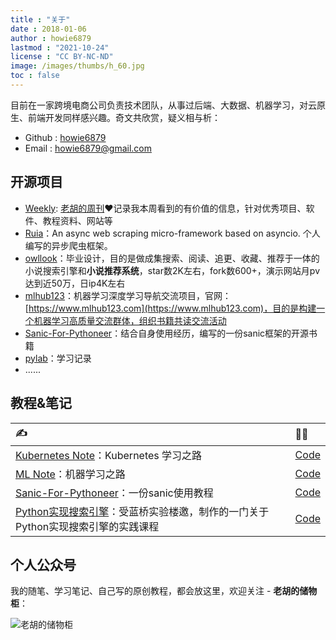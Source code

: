 ```yaml
---
title : "关于"
date : 2018-01-06
author : howie6879
lastmod : "2021-10-24"
license : "CC BY-NC-ND"
image: /images/thumbs/h_60.jpg
toc : false
---
```


目前在一家跨境电商公司负责技术团队，从事过后端、大数据、机器学习，对云原生、前端开发同样感兴趣。奇文共欣赏，疑义相与析：

- Github : [howie6879](https://github.com/howie6879)
- Email : howie6879@gmail.com

## 开源项目

- [Weekly](https://github.com/howie6879/weekly): [老胡的周刊](https://weekly.howie6879.cn/)❤️记录我本周看到的有价值的信息，针对优秀项目、软件、教程资料、网站等
- [Ruia](https://github.com/howie6879/ruia)：An async web scraping micro-framework based on asyncio. 个人编写的异步爬虫框架。
- [owllook](https://github.com/howie6879/owllook)：毕业设计，目的是做成集搜索、阅读、追更、收藏、推荐于一体的小说搜索引擎和**小说推荐系统**，star数2K左右，fork数600+，演示网站月pv达到近50万，日ip4K左右
- [mlhub123](https://github.com/howie6879/mlhub123)：机器学习深度学习导航交流项目，官网：[https://www.mlhub123.com](https://www.mlhub123.com)，目的是构建一个机器学习高质量交流群体，组织书籍共读交流活动
- [Sanic-For-Pythoneer](https://github.com/howie6879/Sanic-For-Pythoneer)：结合自身使用经历，编写的一份sanic框架的开源书籍
- [pylab](https://github.com/howie6879/pylab)：学习记录
- ......

## 教程&笔记

| ✍️                                                                                                                     | 👨‍💻                                                        |
| :-------------------------------------------------------------------------------------------------------------------- | :------------------------------------------------------- |
| [Kubernetes Note](https://www.howie6879.cn/k8s/)：Kubernetes 学习之路                                                 | [Code](https://github.com/howie6879/k8s_note)            |
| [ML Note](https://www.howie6879.cn/ml_book/)：机器学习之路                                                            | [Code](https://github.com/howie6879/ml_note)             |
| [Sanic-For-Pythoneer](https://www.howie6879.cn/sanic_book/)：一份sanic使用教程                                        | [Code](https://github.com/howie6879/Sanic-For-Pythoneer) |
| [Python实现搜索引擎](https://www.lanqiao.cn/courses/1196)：受蓝桥实验楼邀，制作的一门关于Python实现搜索引擎的实践课程 | [Code](https://github.com/howie6879/monkey)              |

## 个人公众号

我的随笔、学习笔记、自己写的原创教程，都会放这里，欢迎关注 - **老胡的储物柜**：

![老胡的储物柜](https://images-1252557999.file.myqcloud.com/uPic/wEYlMy.jpg)

<!-- <div align=center><img width="20%" src="https://cdn.jsdelivr.net/gh/howie6879/oss/uPic/qrcode_for_gh_3f02ace79dfb_258.jpg" /></div> -->

<!-- <div align=center> <img src="https://cdn.jsdelivr.net/gh/howie6879/oss/uPic/qrcode_for_gh_3f02ace79dfb_258.jpg" width="300px"> </div> -->
